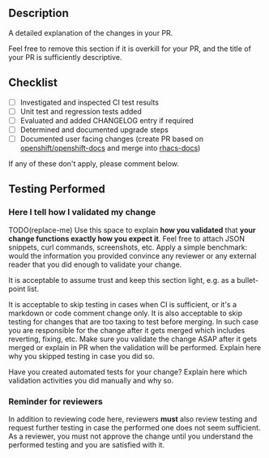 ## Description

A detailed explanation of the changes in your PR.

Feel free to remove this section if it is overkill for your PR, and the title of your PR is sufficiently descriptive.

## Checklist
- [ ] Investigated and inspected CI test results
- [ ] Unit test and regression tests added
- [ ] Evaluated and added CHANGELOG entry if required
- [ ] Determined and documented upgrade steps
- [ ] Documented user facing changes (create PR based on [openshift/openshift-docs](https://github.com/openshift/openshift-docs) and merge into [rhacs-docs](https://github.com/openshift/openshift-docs/tree/rhacs-docs))

If any of these don't apply, please comment below.

## Testing Performed

### Here I tell how I validated my change

TODO(replace-me)
Use this space to explain **how you validated** that **your change functions exactly how you expect it**.
Feel free to attach JSON snippets, curl commands, screenshots, etc. Apply a simple benchmark: would the information you
provided convince any reviewer or any external reader that you did enough to validate your change.

It is acceptable to assume trust and keep this section light, e.g. as a bullet-point list.

It is acceptable to skip testing in cases when CI is sufficient, or it's a markdown or code comment change only.
It is also acceptable to skip testing for changes that are too taxing to test before merging. In such case you are
responsible for the change after it gets merged which includes reverting, fixing, etc. Make sure you validate the change
ASAP after it gets merged or explain in PR when the validation will be performed.
Explain here why you skipped testing in case you did so.

Have you created automated tests for your change? Explain here which validation activities you did manually and why so.

### Reminder for reviewers

In addition to reviewing code here, reviewers **must** also review testing and request further testing in case the
performed one does not seem sufficient. As a reviewer, you must not approve the change until you understand the
performed testing and you are satisfied with it.
